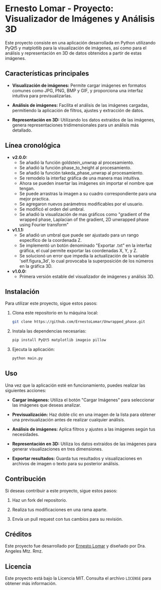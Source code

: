 # Ernesto Lomar - Proyecto: Visualizador de Imágenes y Análisis 3D

Este proyecto consiste en una aplicación desarrollada en Python utilizando PyQt5 y matplotlib para la visualización de imágenes, así como para el análisis y representación en 3D de datos obtenidos a partir de estas imágenes.

## Características principales

- **Visualización de imágenes:** Permite cargar imágenes en formatos comunes como JPG, PNG, BMP y GIF, y proporciona una interfaz intuitiva para previsualizarlas.

- **Análisis de imágenes:** Facilita el análisis de las imágenes cargadas, permitiendo la aplicación de filtros, ajustes y extracción de datos.

- **Representación en 3D:** Utilizando los datos extraídos de las imágenes, genera representaciones tridimensionales para un análisis más detallado.

## Línea cronológica

- **v2.0.0:**
  - Se añadió la función goldstein_unwrap al procesamiento.
  - Se añadió la función phase_to_height al procesamiento.
  - Se añadió la función takeda_phase_unwrap al procesamiento.
  - Se remodelo la interfaz gráfica de una manera mas intuitiva.
  - Ahora se pueden insertar las imágenes sin importar el nombre que tengan.
  - Se puede arrastras la imagen a su cuadro correspondiente para una mejor practica.
  - Se agregaron nuevos parámetros modificables por el usuario.
  - Se modificó el orden del umbral.
  - Se añadió la visualización de mas gráficos como "gradient of the wrapped phase, Laplacian of the gradient, 2D unwrapped phase using Fourier transform"
- **v1.1.1:**
  - Se añadió un umbral que puede ser ajustado para un rango específico de la coordenada Z.
  - Se implementó un botón denominado "Exportar .txt" en la interfaz gráfica, el cual permite exportar las coordenadas X, Y, y Z.
  - Se solucionó un error que impedía la actualización de la variable 'self.figura_3d', lo cual provocaba la superposición de los números en la gráfica 3D.
- **v1.0.0:**
  - Primera versión estable del visualizador de imágenes y análisis 3D.

## Instalación

Para utilizar este proyecto, sigue estos pasos:

1. Clona este repositorio en tu máquina local:

    ```bash
    git clone https://github.com/ErnestoLomar/Unwrapped_phase.git
    ```

2. Instala las dependencias necesarias:

    ```bash
    pip install PyQt5 matplotlib imageio pillow
    ```

3. Ejecuta la aplicación:

    ```bash
    python main.py
    ```

## Uso

Una vez que la aplicación esté en funcionamiento, puedes realizar las siguientes acciones:

- **Cargar imágenes:** Utiliza el botón "Cargar Imágenes" para seleccionar las imágenes que deseas analizar.

- **Previsualización:** Haz doble clic en una imagen de la lista para obtener una previsualización antes de realizar cualquier análisis.

- **Análisis de imágenes:** Aplica filtros y ajustes a las imágenes según tus necesidades.

- **Representación en 3D:** Utiliza los datos extraídos de las imágenes para generar visualizaciones en tres dimensiones.

- **Exportar resultados:** Guarda tus resultados y visualizaciones en archivos de imagen o texto para su posterior análisis.

## Contribución

Si deseas contribuir a este proyecto, sigue estos pasos:

1. Haz un fork del repositorio.

2. Realiza tus modificaciones en una rama aparte.

3. Envía un pull request con tus cambios para su revisión.

## Créditos

Este proyecto fue desarrollado por [Ernesto Lomar](https://github.com/ErnestoLomar) y diseñado por Dra. Angeles Mtz. Rmz.

## Licencia

Este proyecto está bajo la Licencia MIT. Consulta el archivo `LICENSE` para obtener más información.